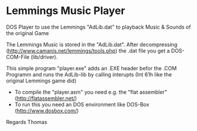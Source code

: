 # Lemmings Music Player
DOS Player to use the Lemmings "AdLib.dat" to playback Music &amp; Sounds of the original Game

The Lemmings Music is stored in the "AdLib.dat". After decompressing (http://www.camanis.net/lemmings/tools.php) 
 the .dat file you get a DOS-COM-File (lib/driver).

This simple program "player.exe" adds an .EXE header befor the .COM Programm and runs the AdLib-lib by calling interupts 
 (Int 61h like the original Lemmings game did)

- To compile the "player.asm" you need e.g. the "flat assembler" (http://flatassembler.net/)
- To run this you need an DOS environment like DOS-Box (http://www.dosbox.com/)

Regards Thomas


